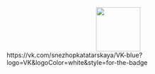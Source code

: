 <div id="header" align="center">
  <img src="https://media.giphy.com/media/M9gbBd9nbDrOTu1Mqx/giphy.gif" width="100"/>
</div>
https://vk.com/snezhopkatatarskaya/VK-blue?logo=VK&logoColor=white&style=for-the-badge
